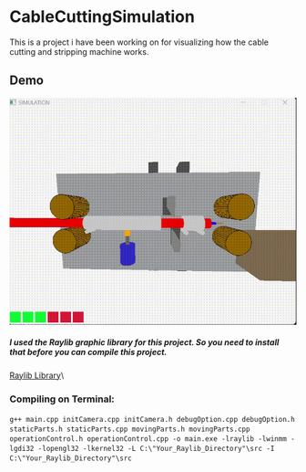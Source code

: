 # CableCuttingSimulation
This is a project i have been working on for visualizing how the cable cutting and stripping machine works.
## Demo
![](thingy.gif)

##### I used the Raylib graphic library for this project. So you need to install that before you can compile this project.
[Raylib Library](https://github.com/raysan5/raylib)\

### Compiling on Terminal:
``` g++ main.cpp initCamera.cpp initCamera.h debugOption.cpp debugOption.h staticParts.h staticParts.cpp movingParts.h movingParts.cpp operationControl.h operationControl.cpp -o main.exe -lraylib -lwinmm -lgdi32 -lopengl32 -lkernel32 -L C:\"Your_Raylib_Directory"\src -I C:\"Your_Raylib_Directory"\src ```
